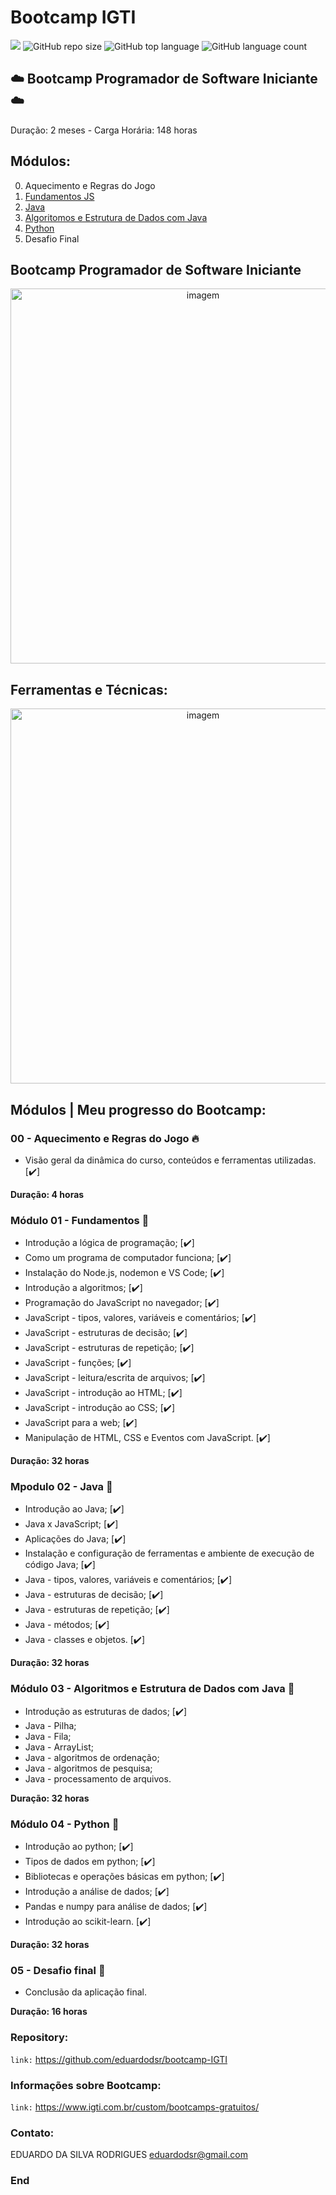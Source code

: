 # Bootcamp IGTI

[![](https://img.shields.io/badge/made_by-eduardodsr-green)](https://github.com/eduardods/)
![GitHub repo size](https://img.shields.io/github/repo-size/eduardodsr/bootcamp-IGTI)
![GitHub top language](https://img.shields.io/github/languages/top/eduardodsr/bootcamp-IGTI)
![GitHub language count](https://img.shields.io/github/languages/count/eduardodsr/bootcamp-IGTI)

## :cloud: Bootcamp Programador de Software Iniciante :cloud:

Duração: 2 meses - Carga Horária: 148 horas

## Módulos:
                
0. Aquecimento e Regras do Jogo
1. [Fundamentos JS](https://github.com/eduardodsr/bootcamp-IGTI/tree/master/Fundamentos%20JS)
2. [Java](https://github.com/eduardodsr/bootcamp-IGTI/tree/master/Java)
3. [Algoritomos e Estrutura de Dados com Java](https://github.com/eduardodsr/bootcamp-IGTI/tree/master/Estrutura%20de%20Dados)
4. [Python](https://github.com/eduardodsr/bootcamp-IGTI/tree/master/Python)
5. Desafio Final

## Bootcamp Programador de Software Iniciante

 <p align="center">
  <img src=https://i.imgur.com/sUbFRTU.png?raw=true" alt="imagem" width="600px" />
 </p>

## Ferramentas e Técnicas:

 <p align="center">
  <img src=https://i.imgur.com/3hrde7o.png?raw=true" alt="imagem" width="600px" />
 </p>

## Módulos | Meu progresso do Bootcamp:

### 00 - Aquecimento e Regras do Jogo :fire:

* Visão geral da dinâmica do curso, conteúdos e ferramentas utilizadas. [✔️]

**Duração: 4 horas**

### Módulo 01 - Fundamentos :green_book:

* Introdução a lógica de programação; [✔️]
* Como um programa de computador funciona; [✔️]
* Instalação do Node.js, nodemon e VS Code; [✔️]
* Introdução a algoritmos; [✔️]
* Programação do JavaScript no navegador; [✔️]
* JavaScript - tipos, valores, variáveis e comentários; [✔️]
* JavaScript - estruturas de decisão; [✔️]
* JavaScript - estruturas de repetição; [✔️]
* JavaScript - funções; [✔️]
* JavaScript - leitura/escrita de arquivos; [✔️]
* JavaScript - introdução ao HTML; [✔️]
* JavaScript - introdução ao CSS; [✔️]
* JavaScript para a web; [✔️]
* Manipulação de HTML, CSS e Eventos com JavaScript. [✔️]

**Duração: 32 horas**

### Mpodulo 02 - Java :blue_book:

* Introdução ao Java; [✔️]
* Java x JavaScript; [✔️]
* Aplicações do Java; [✔️]
* Instalação e configuração de ferramentas e ambiente de execução de código Java; [✔️]
* Java - tipos, valores, variáveis e comentários; [✔️]
* Java - estruturas de decisão; [✔️]
* Java - estruturas de repetição; [✔️]
* Java - métodos; [✔️]
* Java - classes e objetos. [✔️]

**Duração: 32 horas**

### Módulo 03 - Algoritmos e Estrutura de Dados com Java :orange_book:

* Introdução as estruturas de dados; [✔️]
* Java - Pilha;
* Java - Fila;
* Java - ArrayList;
* Java - algoritmos de ordenação;
* Java - algoritmos de pesquisa;
* Java - processamento de arquivos.

**Duração: 32 horas**

### Módulo 04 - Python :closed_book:

* Introdução ao python; [✔️]
* Tipos de dados em python; [✔️]
* Bibliotecas e operações básicas em python; [✔️]
* Introdução a análise de dados; [✔️]
* Pandas e numpy para análise de dados; [✔️]
* Introdução ao scikit-learn. [✔️]

**Duração: 32 horas**

### 05 - Desafio final :checkered_flag:

* Conclusão da aplicação final.

**Duração: 16 horas**

### Repository:

``` link: ``` <https://github.com/eduardodsr/bootcamp-IGTI>

### Informações sobre Bootcamp:

``` link: ``` <https://www.igti.com.br/custom/bootcamps-gratuitos/>

### Contato:

EDUARDO DA SILVA RODRIGUES
eduardodsr@gmail.com

### End
